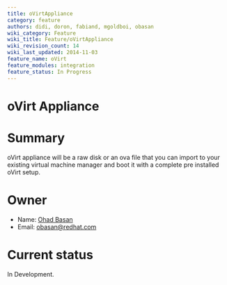 ```yaml
---
title: oVirtAppliance
category: feature
authors: didi, doron, fabiand, mgoldboi, obasan
wiki_category: Feature
wiki_title: Feature/oVirtAppliance
wiki_revision_count: 14
wiki_last_updated: 2014-11-03
feature_name: oVirt
feature_modules: integration
feature_status: In Progress
---
```


# oVirt Appliance

# Summary

oVirt appliance will be a raw disk or an ova file that you can import to your existing virtual machine manager and boot it with a complete pre installed oVirt setup.

# Owner

*   Name: [ Ohad Basan ](User:obasan)
*   Email: obasan@redhat.com

# Current status

In Development.
